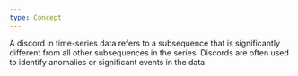 ```yaml
---
type: Concept
---
```


A discord in time-series data refers to a subsequence that is significantly different from all other subsequences in the series. Discords are often used to identify anomalies or significant events in the data.
